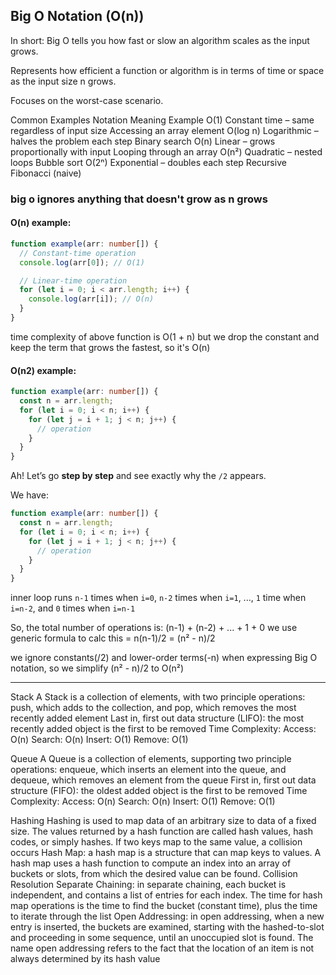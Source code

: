## Big O Notation (O(n))

In short: Big O tells you how fast or slow an algorithm scales as the input grows.

Represents how efficient a function or algorithm is in terms of time or space as the input size n grows.

Focuses on the worst-case scenario.

Common Examples
Notation Meaning Example
O(1) Constant time – same regardless of input size Accessing an array element
O(log n) Logarithmic – halves the problem each step Binary search
O(n) Linear – grows proportionally with input Looping through an array
O(n²) Quadratic – nested loops Bubble sort
O(2ⁿ) Exponential – doubles each step Recursive Fibonacci (naive)

### big o ignores anything that doesn't grow as n grows

#### O(n) example:

```ts
function example(arr: number[]) {
  // Constant-time operation
  console.log(arr[0]); // O(1)

  // Linear-time operation
  for (let i = 0; i < arr.length; i++) {
    console.log(arr[i]); // O(n)
  }
}
```

time complexity of above function is O(1 + n) but we drop the constant and keep the term that grows the fastest, so it's O(n)

#### O(n2) example:

```ts
function example(arr: number[]) {
  const n = arr.length;
  for (let i = 0; i < n; i++) {
    for (let j = i + 1; j < n; j++) {
      // operation
    }
  }
}
```
Ah! Let’s go **step by step** and see exactly why the `/2` appears.

We have:

```ts
function example(arr: number[]) {
  const n = arr.length;
  for (let i = 0; i < n; i++) {
    for (let j = i + 1; j < n; j++) {
      // operation
    }
  }
}
```

inner loop runs `n-1` times when `i=0`, `n-2` times when `i=1`, ..., `1` time when `i=n-2`, and `0` times when `i=n-1`

So, the total number of operations is:
(n-1) + (n-2) + ... + 1 + 0
we use generic formula to calc this = n(n-1)/2 = (n² - n)/2

we ignore constants(/2) and lower-order terms(-n) when expressing Big O notation, so we simplify (n² - n)/2 to O(n²)

<hr>

Stack
A Stack is a collection of elements, with two principle operations: push, which adds to the collection, and pop, which removes the most recently added element
Last in, first out data structure (LIFO): the most recently added object is the first to be removed
Time Complexity:
Access: O(n)
Search: O(n)
Insert: O(1)
Remove: O(1)

Queue
A Queue is a collection of elements, supporting two principle operations: enqueue, which inserts an element into the queue, and dequeue, which removes an element from the queue
First in, first out data structure (FIFO): the oldest added object is the first to be removed
Time Complexity:
Access: O(n)
Search: O(n)
Insert: O(1)
Remove: O(1)

Hashing
Hashing is used to map data of an arbitrary size to data of a fixed size. The values returned by a hash function are called hash values, hash codes, or simply hashes. If two keys map to the same value, a collision occurs
Hash Map: a hash map is a structure that can map keys to values. A hash map uses a hash function to compute an index into an array of buckets or slots, from which the desired value can be found.
Collision Resolution
Separate Chaining: in separate chaining, each bucket is independent, and contains a list of entries for each index. The time for hash map operations is the time to find the bucket (constant time), plus the time to iterate through the list
Open Addressing: in open addressing, when a new entry is inserted, the buckets are examined, starting with the hashed-to-slot and proceeding in some sequence, until an unoccupied slot is found. The name open addressing refers to the fact that the location of an item is not always determined by its hash value

